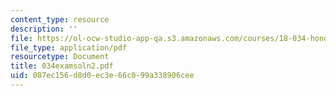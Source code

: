 ```yaml
---
content_type: resource
description: ''
file: https://ol-ocw-studio-app-qa.s3.amazonaws.com/courses/18-034-honors-differential-equations-spring-2004/087ec156d8d0ec3e66c099a338906cee_034examsoln2.pdf
file_type: application/pdf
resourcetype: Document
title: 034examsoln2.pdf
uid: 087ec156-d8d0-ec3e-66c0-99a338906cee
---
```

